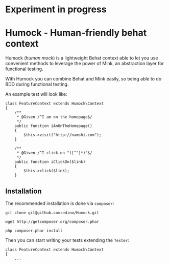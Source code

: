 # Experiment in progress

# Humock - Human-friendly behat context

Humock (*human mock*) is a lightweight Behat context
able to let you use convenient methods to leverage
the power of Mink, an abstraction layer for functional
testing.

With Humock you can combine Behat and Mink easily,
so being able to do BDD during functional testing.

An example test will look like:

    class FeatureContext extends Humock\Context
    {    
        /**
         * @Given /^I am on the homepage$/
         */
        public function iAmOnTheHomepage()
        {
            $this->visit("http://namshi.com");
        }

        /**
         * @Given /^I click on "([^"]*)"$/
         */
        public function iClickOn($link)
        {
            $this->click($link);
        }

## Installation

The recommended installation is done via `composer`:

    git clone git@github.com:odino/Humock.git

    wget http://getcomposer.org/composer.phar

    php composer.phar install

Then you can start writing your tests extending the `Tester`:

    class FeatureContext extends Humock\Context
    {
        ...

